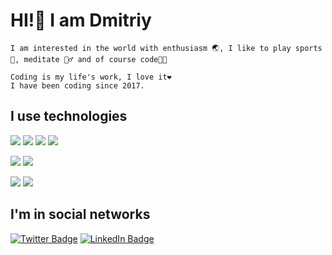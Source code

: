 # HI!👋 I am Dmitriy

```
I am interested in the world with enthusiasm 🌏, I like to play sports💪, meditate 🧘‍♂️ and of course code👨‍💻

Coding is my life's work, I love it❤️
I have been coding since 2017.
```

## I use technologies

![](https://img.shields.io/badge/Coding-PHP-informational?style=for-the-badge&logo=php&logoColor=white&color=1e8cbe)
![](https://img.shields.io/badge/Database-MySQL-informational?style=for-the-badge&logo=mysql&logoColor=white&color=f29209)
![](https://img.shields.io/badge/HTML5-HTML-informational?style=for-the-badge&logo=html5&logoColor=white&color=e44d26)
![](https://img.shields.io/badge/Style-CSS-informational?style=for-the-badge&logo=css3&logoColor=white&color=264de4)

![](https://img.shields.io/badge/cms-Wordpress-informational?style=for-the-badge&logo=wordpress&logoColor=white&color=7175aa)
![](https://img.shields.io/badge/cms-Laravel-informational?style=for-the-badge&logo=laravel&logoColor=white&color=31bdeb)

![](https://img.shields.io/badge/SCM-git-informational?style=for-the-badge&logo=git&logoColor=white&color=90311f)
![](https://img.shields.io/badge/environment-Docker-informational?style=for-the-badge&logo=docker&logoColor=white&color=0b6084)



## I'm in social networks

[![Twitter Badge](https://img.shields.io/badge/Twitter-Profile-informational?style=for-the-badge&logo=twitter&logoColor=white&color=1CA2F1)](https://twitter.com/Vasilevskiy_dm)
[![LinkedIn Badge](https://img.shields.io/badge/LinkedIn-Profile-informational?style=for-the-badge&logo=linkedin&logoColor=white&color=0D76A8)](https://www.linkedin.com/in/dmitriy-vasilevskiy-4738271a2/)

